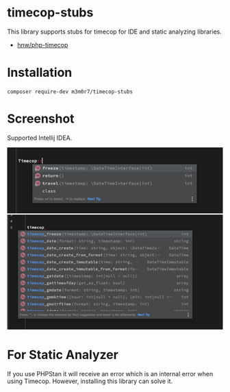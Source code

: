 # timecop-stubs
This library supports stubs for timecop for IDE and static analyzing libraries.

- [hnw/php-timecop](https://github.com/hnw/php-timecop) 

# Installation

```
composer require-dev m3m0r7/timecop-stubs
```

# Screenshot
Supported Intellij IDEA.

<img src="./docs/1.png" />

<img src="./docs/2.png" />

# For Static Analyzer
If you use PHPStan it will receive an error which is an internal error when using Timecop.
However, installing this library can solve it.